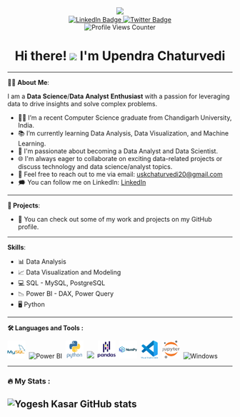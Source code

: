 <div id="header" align="center">
  <img src="https://raw.githubusercontent.com/TheDudeThatCode/TheDudeThatCode/master/Assets/Developer.gif" width="100"/>
</div>
<div id="header" align="center">
<div id="badges">
  <a href="https://www.linkedin.com/in/upenc07/">
    <img src="https://img.shields.io/badge/LinkedIn-blue?style=for-the-badge&logo=linkedin&logoColor=white" alt="LinkedIn Badge"/>
  </a>
  <a href="https://twitter.com/mp19upendra">
    <img src="https://img.shields.io/badge/Twitter-blue?style=for-the-badge&logo=twitter&logoColor=white" alt="Twitter Badge"/>
</a>
  </div>
  <div id="header" align="center">
  <a>
<img src="https://komarev.com/ghpvc/?username=upenc&color=blue" alt="Profile Views Counter">
  </a>
  </div>

  <h1>
 Hi there!
    <img src="https://media.giphy.com/media/hvRJCLFzcasrR4ia7z/giphy.gif" width="30px"/>
    I'm Upendra Chaturvedi
</h1>
  <div align="center">
</div>

   
---
 <div align="Left">
   
👨‍💻 **About** **Me**:

I am a **Data** **Science**/**Data** **Analyst** **Enthusiast** with a passion for leveraging data to drive insights and solve complex problems.

- :man_student: I’m a recent Computer Science graduate from Chandigarh University, India.
- :books: I’m currently learning Data Analysis, Data Visualization, and Machine Learning.
- :briefcase: I'm passionate about becoming a Data Analyst and Data Scientist.
- :globe_with_meridians: I'm always eager to collaborate on exciting data-related projects or discuss technology and data science/analyst topics.
- :email: Feel free to reach out to me via email: uskchaturvedi20@gmail.com
- :right_anger_bubble: You can follow me on LinkedIn: [LinkedIn](https://www.linkedin.com/in/upenc07/)

---
**:file_folder: Projects**:
- :open_file_folder: You can check out some of my work and projects on my GitHub profile.
---

**Skills**:
- :bar_chart: Data Analysis
- :chart_with_upwards_trend: Data Visualization and Modeling
- :computer: SQL - MySQL, PostgreSQL
- :chart_with_downwards_trend: Power BI - DAX, Power Query
- :desktop_computer: Python
---

**:hammer_and_wrench: Languages and Tools :**
   <div>
     <img src="https://github.com/devicons/devicon/blob/master/icons/mysql/mysql-original-wordmark.svg" title="MySQL" alt="MySQL" width="40" height="40"/>&nbsp;
     <img src="https://upload.wikimedia.org/wikipedia/commons/c/cf/New_Power_BI_Logo.svg" title="Power BI" alt="Power BI" width="40"height="40"/>&nbsp;
     <img src="https://github.com/devicons/devicon/blob/master/icons/python/python-original-wordmark.svg" title="Python" alt="Python" width="40" height="40"/>&nbsp;
     <img src="https://freebiehive.com/wp-content/uploads/2022/04/Microsoft-Excel-Icon-PNG.jpg" title="kaggle" alt=" " width="40" height="40"/>&nbsp;
     <img src="https://github.com/devicons/devicon/blob/master/icons/pandas/pandas-original-wordmark.svg" title="Pandas" alt="Pandas" width="40" height="40"/>&nbsp;
     <img src="https://github.com/devicons/devicon/blob/master/icons/numpy/numpy-original-wordmark.svg" title="Numpy" alt="Numpy" width="40" height="40"/>&nbsp;
     <img src="https://github.com/devicons/devicon/blob/master/icons/vscode/vscode-original-wordmark.svg" title="Vscode" alt="Vscode" width="40" height="40"/>&nbsp;
     <img src="https://github.com/devicons/devicon/blob/master/icons/jupyter/jupyter-original-wordmark.svg" title="Jupyter" alt="Jupyter" width="40"height="40"/>&nbsp;
     <img src="https://user-images.githubusercontent.com/25181517/186884150-05e9ff6d-340e-4802-9533-2c3f02363ee3.png" title="Windows" alt="Windows" width="40"height="40"/>&nbsp;
  
   </div>
   
   ---

### :fire: My Stats :   
   ![Yogesh Kasar GitHub stats](https://github-readme-stats.vercel.app/api?username=upenc&theme=dark&show_icons=true)
   ---
